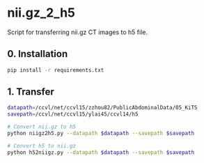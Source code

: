 # nii.gz_2_h5
Script for transferring nii.gz CT images to h5 file.

## 0. Installation

```bash
pip install -r requirements.txt
```

## 1. Transfer

```bash
datapath=/ccvl/net/ccvl15/zzhou82/PublicAbdominalData/05_KiTS
savepath=/ccvl/net/ccvl15/ylai45/ccvl14/h5

# Convert nii.gz to h5
python niigz2h5.py --datapath $datapath --savepath $savepath

# Convert h5 to nii.gz
python h52niigz.py --datapath $datapath --savepath $savepath

```
